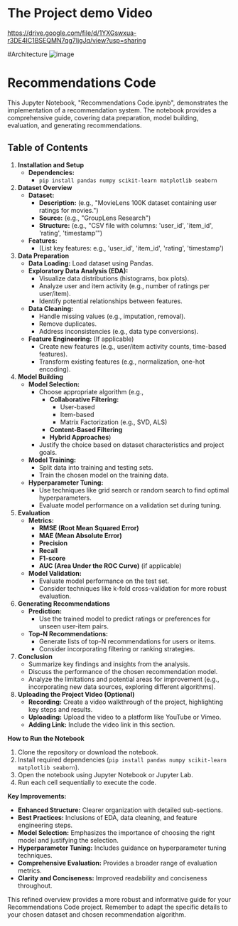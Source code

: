 # The Project demo Video
https://drive.google.com/file/d/1YXGswxua-r3DE4IC1BSEQMN7qg7IjgJq/view?usp=sharing

#Architecture
![image](https://github.com/user-attachments/assets/c6130215-01fa-4fe5-8d6a-8aad79ac0d03)

# Recommendations Code

This Jupyter Notebook, "Recommendations Code.ipynb", demonstrates the implementation of a recommendation system. The notebook provides a comprehensive guide, covering data preparation, model building, evaluation, and generating recommendations.

## Table of Contents

1. **Installation and Setup**
    - **Dependencies:**
        - `pip install pandas numpy scikit-learn matplotlib seaborn` 
2. **Dataset Overview**
    - **Dataset:** 
        - **Description:** (e.g., "MovieLens 100K dataset containing user ratings for movies.") 
        - **Source:** (e.g., "GroupLens Research")
        - **Structure:** (e.g., "CSV file with columns: 'user_id', 'item_id', 'rating', 'timestamp'")
    - **Features:** 
        - (List key features: e.g., 'user_id', 'item_id', 'rating', 'timestamp')
3. **Data Preparation**
    - **Data Loading:** Load dataset using Pandas.
    - **Exploratory Data Analysis (EDA):**
        - Visualize data distributions (histograms, box plots).
        - Analyze user and item activity (e.g., number of ratings per user/item).
        - Identify potential relationships between features.
    - **Data Cleaning:**
        - Handle missing values (e.g., imputation, removal).
        - Remove duplicates.
        - Address inconsistencies (e.g., data type conversions).
    - **Feature Engineering:** (If applicable)
        - Create new features (e.g., user/item activity counts, time-based features).
        - Transform existing features (e.g., normalization, one-hot encoding).
4. **Model Building**
    - **Model Selection:**
        - Choose appropriate algorithm (e.g., 
            - **Collaborative Filtering:** 
                - User-based 
                - Item-based 
                - Matrix Factorization (e.g., SVD, ALS)
            - **Content-Based Filtering** 
            - **Hybrid Approaches**)
        - Justify the choice based on dataset characteristics and project goals.
    - **Model Training:**
        - Split data into training and testing sets.
        - Train the chosen model on the training data.
    - **Hyperparameter Tuning:**
        - Use techniques like grid search or random search to find optimal hyperparameters.
        - Evaluate model performance on a validation set during tuning.
5. **Evaluation**
    - **Metrics:**
        - **RMSE (Root Mean Squared Error)**
        - **MAE (Mean Absolute Error)**
        - **Precision**
        - **Recall**
        - **F1-score**
        - **AUC (Area Under the ROC Curve)** (if applicable)
    - **Model Validation:**
        - Evaluate model performance on the test set.
        - Consider techniques like k-fold cross-validation for more robust evaluation.
6. **Generating Recommendations**
    - **Prediction:** 
        - Use the trained model to predict ratings or preferences for unseen user-item pairs.
    - **Top-N Recommendations:**
        - Generate lists of top-N recommendations for users or items. 
        - Consider incorporating filtering or ranking strategies.
7. **Conclusion**
    - Summarize key findings and insights from the analysis.
    - Discuss the performance of the chosen recommendation model.
    - Analyze the limitations and potential areas for improvement (e.g., incorporating new data sources, exploring different algorithms).
8. **Uploading the Project Video (Optional)**
    - **Recording:** Create a video walkthrough of the project, highlighting key steps and results.
    - **Uploading:** Upload the video to a platform like YouTube or Vimeo.
    - **Adding Link:** Include the video link in this section.

**How to Run the Notebook**

1. Clone the repository or download the notebook.
2. Install required dependencies (`pip install pandas numpy scikit-learn matplotlib seaborn`).
3. Open the notebook using Jupyter Notebook or Jupyter Lab.
4. Run each cell sequentially to execute the code.

**Key Improvements:**

- **Enhanced Structure:** Clearer organization with detailed sub-sections.
- **Best Practices:** Inclusions of EDA, data cleaning, and feature engineering steps.
- **Model Selection:** Emphasizes the importance of choosing the right model and justifying the selection.
- **Hyperparameter Tuning:** Includes guidance on hyperparameter tuning techniques.
- **Comprehensive Evaluation:** Provides a broader range of evaluation metrics.
- **Clarity and Conciseness:** Improved readability and conciseness throughout.

This refined overview provides a more robust and informative guide for your Recommendations Code project. Remember to adapt the specific details to your chosen dataset and chosen recommendation algorithm.
